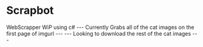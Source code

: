 # Scrapbot
WebScrapper WiP using c#
--- Currently Grabs all of the cat images on the first page of imgurl ---
--- Looking to download the rest of the cat images --- 

